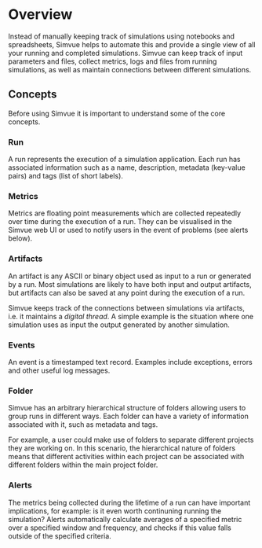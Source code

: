 # Overview

Instead of manually keeping track of simulations using notebooks and spreadsheets, Simvue helps to automate this
and provide a single view of all your running and completed simulations. Simvue can keep track of input parameters
and files, collect metrics, logs and files from running simulations, as well as maintain connections between
different simulations.

## Concepts

Before using Simvue it is important to understand some of the core concepts.

### Run

A run represents the execution of a simulation application. Each run has associated information such as a name,
description, metadata (key-value pairs) and tags (list of short labels).

### Metrics

Metrics are floating point measurements which are collected repeatedly over time during the execution of a run. They can be
visualised in the Simvue web UI or used to notify users in the event of problems (see alerts below).

### Artifacts

An artifact is any ASCII or binary object used as input to a run or generated by a run. Most simulations are likely to have
both input and output artifacts, but artifacts can also be saved at any point during the execution of a run.

Simvue keeps track of the connections between simulations via artifacts, i.e. it maintains a *digital thread*. A simple example
is the situation where one simulation uses as input the output generated by another simulation.

### Events

An event is a timestamped text record. Examples include exceptions, errors and other useful log messages.

### Folder

Simvue has an arbitrary hierarchical structure of folders allowing users to group runs in different ways. Each folder can have a variety of information associated with it, such as metadata and tags.

For example, a user could make use of folders to separate different
projects they are working on. In this scenario, the hierarchical nature of folders means that different activities within each project
can be associated with different folders within the main project folder.

### Alerts
The metrics being collected during the lifetime of a run can have important implications, for example: is it even worth continuning
running the simulation? Alerts automatically calculate averages of a specified metric over a specified window and frequency, and
checks if this value falls outside of the specified criteria.
